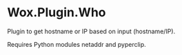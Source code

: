 # Wox.Plugin.Who
Plugin to get hostname or IP based on input (hostname/IP).

Requires Python modules netaddr and pyperclip.
